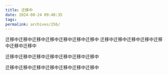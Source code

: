 ```yaml
---
title: 迁移中
date: 2024-08-24 09:48:35
tags:
permalink: archives/256/
---
```


迁移中迁移中迁移中迁移中迁移中迁移中迁移中
迁移中迁移中迁移中迁移中迁移中迁移中迁移中

迁移中迁移中迁移中迁移中迁移中迁移中迁移中

迁移中迁移中迁移中迁移中迁移中迁移中迁移中
